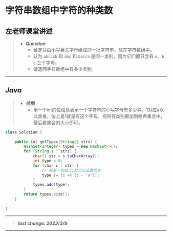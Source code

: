 # 字符串数组中字符的种类数

## 左老师课堂讲述

> - ***Question***
>   - 给定只由小写英文字母组成的一批字符串，放在字符数组中。
>   - 认为 `abcccb` 和 `abc` 和 `bacca` 是同一类别，因为它们都只含有 `a, b, c` 三个字母。
>   - 请返回字符数组中有多少类别。

---

## *Java*

> - ***位图***
>   - 用一个int的位信息表示一个字符串的小写字母有多少种，1对应a以此类推，位上是1就是有这个字母，把所有类别都加到哈希集合中，最后看集合的大小即可。

```java
class Solution {
    
    public int getTypes(String[] strs) {
        HashSet<Integer> types = new HashSet<>();
        for (String s : strs) {
            char[] str = s.toCharArray();
            int type = 0;
            for (char c : str) {
                // 把某一位或上1就可以设置信息
                type |= (1 << (c - 'a'));
            }
            types.add(type);
        }
        return types.size();
    }
    
}
```

---

> ***last change: 2023/3/9***

---
